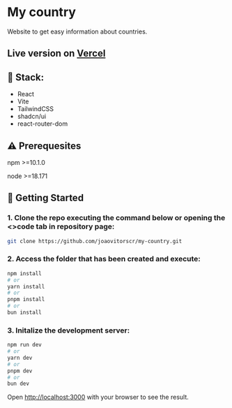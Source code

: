 # My country
Website to get easy information about countries.

## Live version on [Vercel](https://my-country-beige.vercel.app/)

## 🧱 Stack:
* React
* Vite
* TailwindCSS
* shadcn/ui
* react-router-dom

## ⚠️ Prerequesites
npm >=10.1.0 

node >=18.171

## 🔌 Getting Started

### 1. Clone the repo executing the command below or opening the <>code tab in repository page:
```bash
git clone https://github.com/joaovitorscr/my-country.git
```

### 2. Access the folder that has been created and execute:
```bash
npm install
# or
yarn install
# or
pnpm install
# or
bun install
```

### 3. Initalize the development server:
```bash
npm run dev
# or
yarn dev
# or
pnpm dev
# or
bun dev
```
Open [http://localhost:3000](http://localhost:3000) with your browser to see the result.
